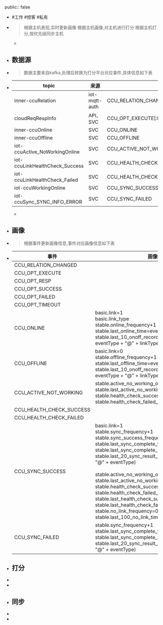 public:: false

- #工作 #控客 #私有
- > 根据主机表现,实时更新画像
  根据主机画像,对主机进行打分
  根据主机打分,按优先级同步主机
	-
- ## 数据源
- > 数据主要来自kafka,处理后转换为打分平台对应事件,具体信息如下表
- |topic|来源|事件|
  |--|--|--|
  |inner-ccuRelation|iot-mqtt-auth|CCU_RELATION_CHANGED|
  |cloudReqRespInfo|API、SVC|CCU_OPT_EXECUTE[:br]CCU_OPT_RESP[:br]CCU_OPT_SUCCESS[:br]CCU_OPT_FAILED[:br]CCU_OPT_TIMEOUT|
  |inner-ccuOnline|SVC|CCU_ONLINE|
  |inner-ccuOffline|SVC|CCU_OFFLINE|
  |iot-ccuActive_NoWorkingOnline|SVC|CCU_ACTIVE_NOT_WORKING|
  |iot-ccuLinkHealthCheck_Success|SVC|CCU_HEALTH_CHECK_SUCCESS|
  |iot-ccuLinkHealthCheck_Failed|SVC|CCU_HEALTH_CHECK_FAILED|
  |iot-ccuWorkingOnline|SVC|CCU_SYNC_SUCCESS|
  |iot-ccuSync_SYNC_INFO_ERROR|SVC|CCU_SYNC_FAILED|
  -
- ## 画像
- > 根据事件更新画像信息,事件对应画像信息如下表
- |事件|画像key|
  |----|----|
  |CCU_RELATION_CHANGED||
  |CCU_OPT_EXECUTE||
  |CCU_OPT_RESP||
  |CCU_OPT_SUCCESS||
  |CCU_OPT_FAILED||
  |CCU_OPT_TIMEOUT||
  |CCU_ONLINE|basic.link=1<br />basic.link_type<br />stable.online_frequency+1<br />stable.last_online_time=eventTime<br />stable.last_10_onoff_records.add(eventTime + "@" + eventType + "@" + linkType)|
  |CCU_OFFLINE|basic.link=0<br />stable.offline_frequency+1<br />stable.last_offline_time=eventTime<br />stable.last_10_onoff_records.add(eventTime + "@" + eventType + "@" + linkType)|
  |CCU_ACTIVE_NOT_WORKING|stable.active_no_working_online+1<br />stable.last_active_no_working_online_time=eventTime<br />stable.health_check_success_frequency+1<br />stable.health_check_failed_frequency+1|
  |CCU_HEALTH_CHECK_SUCCESS||
  |CCU_HEALTH_CHECK_FAILED||
  |CCU_SYNC_SUCCESS|basic.link=1<br />stable.sync_frequency+1<br />stable.sync_success_frequency+1<br />stable.last_sync_complete_time=eventTime<br />stable.last_sync_complete_result=eventType<br />stable.last_20_sync_result_records.add(eventTime + "@" + eventType)<br /><br />stable.active_no_working_online=0<br />stable.last_active_no_working_online_time=null<br />stable.health_check_success_frequency=null<br />stable.health_check_failed_frequency=null<br />stable.last_health_check_success_time=null<br />stable.last_health_check_failed_time=null<br />stable.no_link_frequency=0<br />stable.last_100_no_link_times=[]|
  |CCU_SYNC_FAILED|stable.sync_frequency+1<br />stable.last_sync_complete_time=eventTime<br />stable.last_sync_complete_result=eventType<br />stable.last_20_sync_result_records.add(eventTime + "@" + eventType)|
- ## 打分
-
-
- ## 同步
-
-